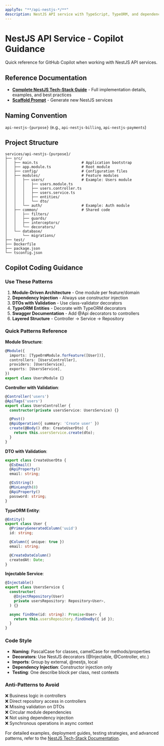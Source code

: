 ```yaml
---
applyTo: "**/api-nestjs-*/**"
description: NestJS API service with TypeScript, TypeORM, and dependency injection
---
```


# NestJS API Service - Copilot Guidance

Quick reference for GitHub Copilot when working with NestJS API services.

## Reference Documentation

- **[Complete NestJS Tech-Stack Guide](../../../docs/tech-stacks/apis/nestjs.md)** - Full implementation details, examples, and best practices
- **[Scaffold Prompt](../prompts/scaffold-api-nestjs-service.prompt.md)** - Generate new NestJS services

## Naming Convention

`api-nestjs-{purpose}` (e.g., `api-nestjs-billing`, `api-nestjs-payments`)

## Project Structure

```
services/api-nestjs-{purpose}/
├── src/
│   ├── main.ts                    # Application bootstrap
│   ├── app.module.ts              # Root module
│   ├── config/                    # Configuration files
│   ├── modules/                   # Feature modules
│   │   ├── users/                 # Example: Users module
│   │   │   ├── users.module.ts
│   │   │   ├── users.controller.ts
│   │   │   ├── users.service.ts
│   │   │   ├── entities/
│   │   │   └── dto/
│   │   └── auth/                  # Example: Auth module
│   ├── common/                    # Shared code
│   │   ├── filters/
│   │   ├── guards/
│   │   ├── interceptors/
│   │   └── decorators/
│   └── database/
│       └── migrations/
├── test/
├── Dockerfile
├── package.json
└── tsconfig.json
```

## Copilot Coding Guidance

### Use These Patterns

1. **Module-Driven Architecture** - One module per feature/domain
2. **Dependency Injection** - Always use constructor injection
3. **DTOs with Validation** - Use class-validator decorators
4. **TypeORM Entities** - Decorate with TypeORM decorators
5. **Swagger Documentation** - Add @Api decorators to controllers
6. **Layered Structure** - Controller → Service → Repository

### Quick Patterns Reference

**Module Structure**:
```typescript
@Module({
  imports: [TypeOrmModule.forFeature([User])],
  controllers: [UsersController],
  providers: [UsersService],
  exports: [UsersService],
})
export class UsersModule {}
```

**Controller with Validation**:
```typescript
@Controller('users')
@ApiTags('users')
export class UsersController {
  constructor(private usersService: UsersService) {}

  @Post()
  @ApiOperation({ summary: 'Create user' })
  create(@Body() dto: CreateUserDto) {
    return this.usersService.create(dto);
  }
}
```

**DTO with Validation**:
```typescript
export class CreateUserDto {
  @IsEmail()
  @ApiProperty()
  email: string;

  @IsString()
  @MinLength(8)
  @ApiProperty()
  password: string;
}
```

**TypeORM Entity**:
```typescript
@Entity()
export class User {
  @PrimaryGeneratedColumn('uuid')
  id: string;

  @Column({ unique: true })
  email: string;

  @CreateDateColumn()
  createdAt: Date;
}
```

**Injectable Service**:
```typescript
@Injectable()
export class UsersService {
  constructor(
    @InjectRepository(User)
    private usersRepository: Repository<User>,
  ) {}

  async findOne(id: string): Promise<User> {
    return this.usersRepository.findOneBy({ id });
  }
}
```

### Code Style

- **Naming**: PascalCase for classes, camelCase for methods/properties
- **Decorators**: Use NestJS decorators (@Injectable, @Controller, etc.)
- **Imports**: Group by external, @nestjs, local
- **Dependency Injection**: Constructor injection only
- **Testing**: One describe block per class, nest contexts

### Anti-Patterns to Avoid

❌ Business logic in controllers  
❌ Direct repository access in controllers  
❌ Missing validation on DTOs  
❌ Circular module dependencies  
❌ Not using dependency injection  
❌ Synchronous operations in async context  

For detailed examples, deployment guides, testing strategies, and advanced patterns, refer to the [NestJS Tech-Stack Documentation](../../../docs/tech-stacks/apis/nestjs.md).

